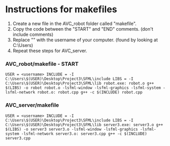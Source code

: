 # Instructions for makefiles

1. Create a new file in the AVC_robot folder called "makefile".
2. Copy the code between the "START" and "END" comments. (don't include comments)
3. Replace "<username>" with the username of your computer. (found by looking at C:\Users\)
4. Repeat these steps for AVC_server.

### AVC_robot/makefile - START

``
USER = <username>
INCLUDE = -I C:\Users\$(USER)\Desktop\Project3\SFML\include
LIBS = -I C:\Users\$(USER)\Desktop\Project3\SFML\lib
robot.exe: robot.o
	g++ $(LIBS) -o robot robot.o -lsfml-window -lsfml-graphics -lsfml-system -lsfml-network
robot.o: robot.cpp
	g++ -c $(INCLUDE) robot.cpp
``

### AVC_server/makefile

``
USER = <username>
INCLUDE = -I C:\Users\$(USER)\Desktop\Project3\SFML\include
LIBS = -I C:\Users\$(USER)\Desktop\Project3\SFML\lib
server3.exe: server3.o
	g++ $(LIBS) -o server3 server3.o -lsfml-window -lsfml-graphics -lsfml-system -lsfml-network
server3.o: server3.cpp
	g++ -c $(INCLUDE) server3.cpp
``

